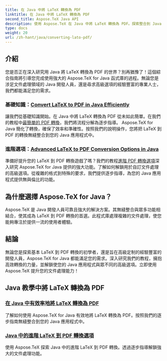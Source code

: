 ```yaml
---
title: 在 Java 中將 LaTeX 轉換為 PDF
linktitle: 在 Java 中將 LaTeX 轉換為 PDF
second_title: Aspose.TeX Java API
description: 使用 Aspose.TeX 在 Java 中將 LaTeX 轉換為 PDF。探索整合到 Java 應用程式中的高效且進階的選項。釋放強大的文檔處理能力。
type: docs
weight: 20
url: /zh-hant/java/converting-lato-pdf/
---
```


## 介紹

您是否正在深入研究用 Java 將 LaTeX 轉換為 PDF 的世界？別再猶豫了！這個綜合指南將引導您完成使用強大的 Aspose.TeX for Java 函式庫的過程。無論您是涉足文件處理領域的 Java 開發人員，還是尋求高級選項的經驗豐富的專業人士，我們都能滿足您的需求。

### 基礎知識：[Convert LaTeX to PDF in Java Efficiently](./simplest-pdf-conversion/)

讓我們從基礎知識開始。在 Java 中將 LaTeX 轉換為 PDF 從未如此簡單。在我們的教程中[最簡單的 PDF 轉換](./simplest-pdf-conversion/)，我們將流程分解為逐步指導。 Aspose.TeX for Java 簡化了轉換，確保了效率和準確性。按照我們的說明操作，您將把 LaTeX 到 PDF 的轉換無縫整合到您的 Java 應用程式中。

### 進階選項：[Advanced LaTeX to PDF Conversion Options in Java](./advanced-pdf-conversion/)

準備好提升您的 LaTeX 到 PDF 轉換遊戲了嗎？我們的教程[進階 PDF 轉換選項](./advanced-pdf-conversion/)深入研究 Aspose.TeX for Java 提供的強大功能。了解如何解鎖用於自訂文件處理的高級選項。從複雜的格式到特殊的要求，我們提供逐步指導，為您的 Java 應用程式提供無與倫比的功能。

## 為什麼選擇 Aspose.TeX for Java？

Aspose.TeX 是 Java 開發人員可靠且強大的解決方案。其無縫整合與眾多功能相結合，使其成為 LaTeX 到 PDF 轉換的首選。此程式庫處理複雜的文件處理，使您能夠專注於提供一流的使用者體驗。

## 結論

無論您是探索基本 LaTeX 到 PDF 轉換的初學者，還是旨在高級定制的經驗豐富的開發人員，Aspose.TeX for Java 都能滿足您的需求。深入研究我們的教程，擁抱高效轉換的力量，並解鎖使您的 Java 應用程式與眾不同的高級選項。立即使用 Aspose.TeX 提升您的文件處理能力！
## Java 教學中將 LaTeX 轉換為 PDF
### [在 Java 中有效率地將 LaTeX 轉換為 PDF](./simplest-pdf-conversion/)
了解如何使用 Aspose.TeX for Java 有效地將 LaTeX 轉換為 PDF。按照我們的逐步指南無縫整合到您的 Java 應用程式中。
### [Java 中的進階 LaTeX 到 PDF 轉換選項](./advanced-pdf-conversion/)
使用 Aspose.TeX 探索 Java 中的進階 LaTeX 到 PDF 轉換。透過逐步指導解鎖強大的文件處理功能。